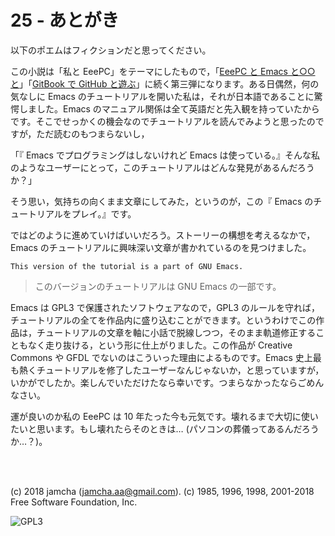 

# 25 - あとがき

以下のポエムはフィクションだと思ってください。  

この小説は「私と EeePC」をテーマにしたもので，「[EeePC と Emacs と○○と](https://jamcha-aa.github.io/EeePC/)」「[GitBook で GitHub と遊ぶ](https://jamcha-aa.github.io/Gitbook-Guide/)」に続く第三弾になります。ある日偶然，何の気なしに Emacs のチュートリアルを開いた私は，それが日本語であることに驚愕しました。Emacs のマニュアル関係は全て英語だと先入観を持っていたからです。そこでせっかくの機会なのでチュートリアルを読んでみようと思ったのですが，ただ読むのもつまらないし，  

「『 Emacs でプログラミングはしないけれど Emacs は使っている。』そんな私のようなユーザーにとって，このチュートリアルはどんな発見があるんだろうか？」  

そう思い，気持ちの向くまま文章にしてみた，というのが，この『 Emacs のチュートリアルをプレイ。』です。  

ではどのように進めていけばいいだろう。ストーリーの構想を考えるなかで，Emacs のチュートリアルに興味深い文章が書かれているのを見つけました。  

    This version of the tutorial is a part of GNU Emacs.

> このバージョンのチュートリアルは GNU Emacs の一部です。  

Emacs は GPL3 で保護されたソフトウェアなので，GPL3 のルールを守れば，チュートリアルの全てを作品内に盛り込むことができます。というわけでこの作品は，チュートリアルの文章を軸に小話で脱線しつつ，そのまま軌道修正することもなく走り抜ける，という形に仕上がりました。この作品が Creative Commons や GFDL でないのはこういった理由によるものです。Emacs 史上最も熱くチュートリアルを修了したユーザーなんじゃないか，と思っていますが，いかがでしたか。楽しんでいただけたなら幸いです。つまらなかったならごめんなさい。  

運が良いのか私の EeePC は 10 年たった今も元気です。壊れるまで大切に使いたいと思います。もし壊れたらそのときは… (パソコンの葬儀ってあるんだろうか…？)。  

<br>  
<br>  

(c) 2018 jamcha (jamcha.aa@gmail.com). (c) 1985, 1996, 1998, 2001-2018 Free Software Foundation, Inc.  

![GPL3](https://www.gnu.org/graphics/gplv3-88x31.png)  


